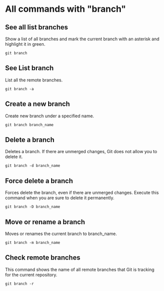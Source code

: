 # All commands with "branch"

## See all list branches

Show a list of all branches and mark the current branch with an asterisk and highlight it in green.

`git branch`

## See List branch

List all the remote branches.

`git branch -a`

## Create a new branch

Create new branch under a specified name.

`git branch branch_name`

## Delete a branch

Deletes a branch. If there are unmerged changes, Git does not allow you to delete it.

`git branch -d branch_name`

## Force delete a branch

Forces delete the branch, even if there are unmerged changes. Execute this command when you are sure to delete it permanently.

`git branch -D branch_name`

## Move or rename a branch

Moves or renames the current branch to branch_name.

`git branch -m branch_name`

## Check remote branches

This command shows the name of all remote branches that Git is tracking for the current repository.

`git branch -r`
